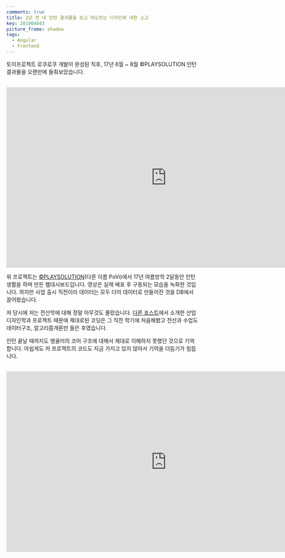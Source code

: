 ```yaml
---
comments: true
title: 2년 전 내 인턴 결과물을 보고 떠오르는 디자인에 대한 소고
key: 201904043
picture_frame: shadow
tags:
  - Angular
  - Frontend
---
```


토이프로젝트 로쿠로쿠 개발이 완성된 직후, 17년 6월 ~ 8월 ©PLAYSOLUTION 인턴 결과물을 오랜만에 들춰보았습니다.

<!--more-->

<br>

<iframe width="840" height="472.5"
src="https://www.youtube.com/embed/7NCeCPIjB1M" 
frameborder="0" 
allow="accelerometer; autoplay; encrypted-media; gyroscope; picture-in-picture" 
allowfullscreen></iframe>

<br>

위 프로젝트는 [©PLAYSOLUTION](http://povi.co.kr)(다른 이름 PoVi)에서 17년 여름방학 2달동안 인턴생활을 하며 만든 웹대시보드입니다.
영상은 실제 배포 후 구동되는 모습을 녹화한 것입니다. 하지만 사업 출시 직전이라 데이터는 모두 더미 데이터로 만들어진 것을 DB에서 끌어왔습니다. 

저 당시에 저는 전산학에 대해 정말 아무것도 몰랐습니다. [다른 포스트](https://rokrokss.com/post/2019/04/04/16%EB%85%84-%EC%9D%B8%ED%84%B0%EB%9E%99%EC%85%98-%EB%94%94%EC%9E%90%EC%9D%B8.html)에서 소개한
산업디자인학과 프로젝트 때문에 제대로된 코딩은 그 직전 학기에 처음해봤고 전산과 수업도 데이터구조, 알고리즘개론만 들은 후였습니다.

인턴 끝날 때까지도 앵귤러의 코어 구조에 대해서 제대로 이해하지 못했던 것으로 기억합니다. 아쉽게도 저 프로젝트의 코드도 지금 가지고 있지 않아서 기억을 더듬기가 힘듭니다.


<br>

<iframe width="840" height="472.5"
src="https://www.youtube.com/embed/3pL8ZJDG-mY" 
frameborder="0" 
allow="accelerometer; autoplay; encrypted-media; gyroscope; picture-in-picture" 
allowfullscreen></iframe>

<br>


